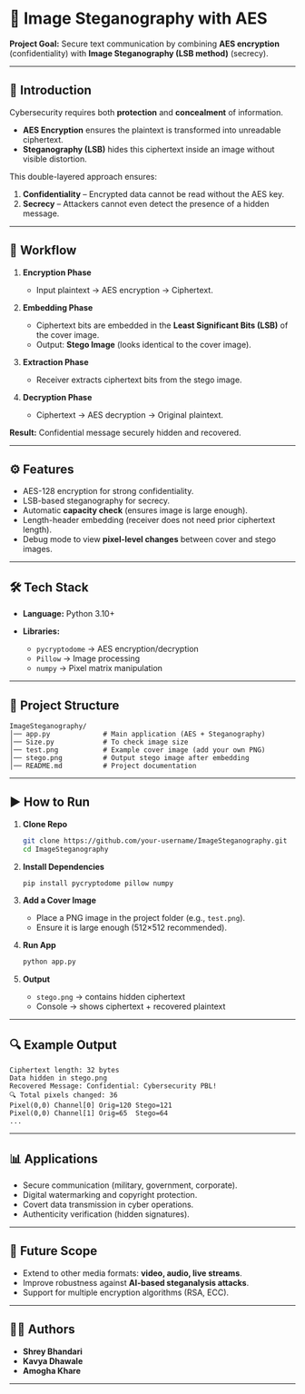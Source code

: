 
# 🔐 Image Steganography with AES

**Project Goal:** Secure text communication by combining **AES encryption** (confidentiality) with **Image Steganography (LSB method)** (secrecy).

---

## 📖 Introduction

Cybersecurity requires both **protection** and **concealment** of information.

* **AES Encryption** ensures the plaintext is transformed into unreadable ciphertext.
* **Steganography (LSB)** hides this ciphertext inside an image without visible distortion.

This double-layered approach ensures:

1. **Confidentiality** – Encrypted data cannot be read without the AES key.
2. **Secrecy** – Attackers cannot even detect the presence of a hidden message.

---

## 🚀 Workflow

1. **Encryption Phase**

   * Input plaintext → AES encryption → Ciphertext.

2. **Embedding Phase**

   * Ciphertext bits are embedded in the **Least Significant Bits (LSB)** of the cover image.
   * Output: **Stego Image** (looks identical to the cover image).

3. **Extraction Phase**

   * Receiver extracts ciphertext bits from the stego image.

4. **Decryption Phase**

   * Ciphertext → AES decryption → Original plaintext.

**Result:** Confidential message securely hidden and recovered.

---

## ⚙️ Features

* AES-128 encryption for strong confidentiality.
* LSB-based steganography for secrecy.
* Automatic **capacity check** (ensures image is large enough).
* Length-header embedding (receiver does not need prior ciphertext length).
* Debug mode to view **pixel-level changes** between cover and stego images.

---

## 🛠️ Tech Stack

* **Language:** Python 3.10+
* **Libraries:**

  * `pycryptodome` → AES encryption/decryption
  * `Pillow` → Image processing
  * `numpy` → Pixel matrix manipulation

---

## 📂 Project Structure

```
ImageSteganography/
│── app.py             # Main application (AES + Steganography)
│── Size.py            # To check image size 
│── test.png           # Example cover image (add your own PNG)
│── stego.png          # Output stego image after embedding
│── README.md          # Project documentation
```

---

## ▶️ How to Run

1. **Clone Repo**

   ```bash
   git clone https://github.com/your-username/ImageSteganography.git
   cd ImageSteganography
   ```

2. **Install Dependencies**

   ```bash
   pip install pycryptodome pillow numpy
   ```

3. **Add a Cover Image**

   * Place a PNG image in the project folder (e.g., `test.png`).
   * Ensure it is large enough (512×512 recommended).

4. **Run App**

   ```bash
   python app.py
   ```

5. **Output**

   * `stego.png` → contains hidden ciphertext
   * Console → shows ciphertext + recovered plaintext

---

## 🔍 Example Output

```
Ciphertext length: 32 bytes
Data hidden in stego.png
Recovered Message: Confidential: Cybersecurity PBL!
🔍 Total pixels changed: 36
Pixel(0,0) Channel[0] Orig=120 Stego=121
Pixel(0,0) Channel[1] Orig=65  Stego=64
...
```

---

## 📊 Applications

* Secure communication (military, government, corporate).
* Digital watermarking and copyright protection.
* Covert data transmission in cyber operations.
* Authenticity verification (hidden signatures).

---

## 🔮 Future Scope

* Extend to other media formats: **video, audio, live streams**.
* Improve robustness against **AI-based steganalysis attacks**.
* Support for multiple encryption algorithms (RSA, ECC).

---

## 👨‍💻 Authors

* **Shrey Bhandari**
* **Kavya Dhawale**
* **Amogha Khare**

---
